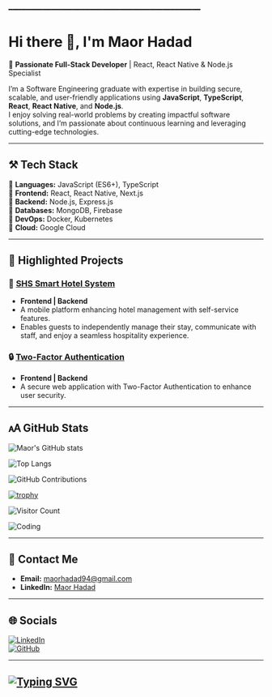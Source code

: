━━━━━━━━━━━━━━━━━━━━━━━━━━━━━━━━━━━━━━━━━━━━━
# Hi there 👋, I'm Maor Hadad

🚀 **Passionate Full-Stack Developer** | React, React Native & Node.js Specialist

I’m a Software Engineering graduate with expertise in building secure, scalable, and user-friendly applications using **JavaScript**, **TypeScript**, **React**, **React Native**, and **Node.js**.  
I enjoy solving real-world problems by creating impactful software solutions, and I’m passionate about continuous learning and leveraging cutting-edge technologies.

---
## ⚒️ **Tech Stack**

🔹 **Languages:** JavaScript (ES6+), TypeScript  
🔹 **Frontend:** React, React Native, Next.js  
🔹 **Backend:** Node.js, Express.js  
🔹 **Databases:** MongoDB, Firebase  
🔹 **DevOps:** Docker, Kubernetes  
🔹 **Cloud:** Google Cloud  

---
## 📂 **Highlighted Projects**

### 🏨 [**SHS Smart Hotel System**](https://github.com/MaorHadadLD/SHS-SmartHotel)
- **Frontend | Backend**
- A mobile platform enhancing hotel management with self-service features.
- Enables guests to independently manage their stay, communicate with staff, and enjoy a seamless hospitality experience.

### 🔒 [**Two-Factor Authentication**](https://github.com/RaphaelBenoliel/2FASystem)
- **Frontend | Backend**
- A secure web application with Two-Factor Authentication to enhance user security.

---
## 🗚 **GitHub Stats**
![Maor's GitHub stats](https://github-readme-stats.vercel.app/api?username=MaorHadadLD&show_icons=true&theme=radical)

![Top Langs](https://github-readme-stats.vercel.app/api/top-langs/?username=MaorHadadLD&layout=compact&theme=radical)

![GitHub Contributions](https://github-readme-streak-stats.herokuapp.com/?user=MaorHadadLD&theme=radical)

[![trophy](https://github-profile-trophy.vercel.app/?username=MaorHadadLD&theme=radical)](https://github.com/ryo-ma/github-profile-trophy)

![Visitor Count](https://komarev.com/ghpvc/?username=MaorHadadLD&color=blue)

![Coding](https://media.giphy.com/media/L8K62iTDkzGX6/giphy.gif)

---
## 📩 **Contact Me**
- **Email:** maorhadad94@gmail.com  
- **LinkedIn:** [Maor Hadad](https://www.linkedin.com/in/maor-hadad-software-engineer/)  

---
## 🌐 **Socials**
[![LinkedIn](https://img.shields.io/badge/-LinkedIn-0A66C2?style=flat-square&logo=LinkedIn&logoColor=white)](https://www.linkedin.com/in/maor-hadad-software-engineer/)  
[![GitHub](https://img.shields.io/badge/-GitHub-181717?style=flat-square&logo=github&logoColor=white)](https://github.com/MaorHadadLD)  

---
[![Typing SVG](https://readme-typing-svg.demolab.com?font=Fira+Code&size=18&pause=1000&color=F700FF&width=435&lines=Hi+there+%F0%9F%91%8B%2C+I'm+Maor+Hadad;Software+Engineer+%7C+Full+Stack+Developer)](https://git.io/typing-svg)
---
